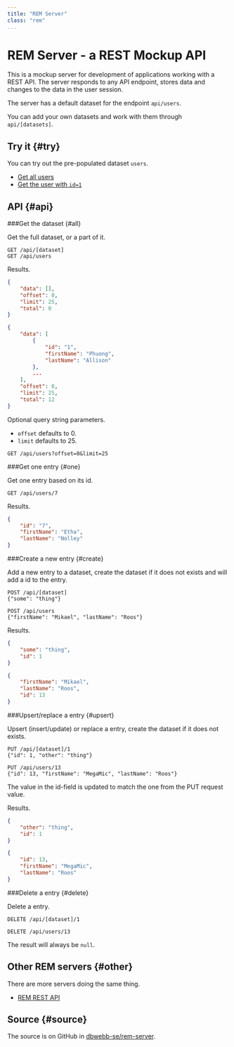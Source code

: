 ```yaml
---
title: "REM Server"
class: "rem"
...
```

REM Server - a REST Mockup API
===========================================

This is a mockup server for development of applications working with a REST API. The server responds to any API endpoint, stores data and changes to the data in the user session.

The server has a default dataset for the endpoint `api/users`.

You can add your own datasets and work with them through `api/[datasets]`.



Try it {#try}
-------------------------------------------

You can try out the pre-populated dataset `users`.

* [Get all users](api/users)
* [Get the user with `id=1`](api/users/1)



API {#api}
-------------------------------------------

###Get the dataset {#all}

Get the full dataset, or a part of it.

```text
GET /api/[dataset]
GET /api/users
```

Results.

```json
{
    "data": [],
    "offset": 0,
    "limit": 25,
    "total": 0
}

{
    "data": [
        {
            "id": "1",
            "firstName": "Phuong",
            "lastName": "Allison"
        },
        ...
    ],
    "offset": 0,
    "limit": 25,
    "total": 12
}
```

Optional query string parameters.

* `offset` defaults to 0.
* `limit` defaults to 25.

```text
GET /api/users?offset=0&limit=25
```



###Get one entry {#one}

Get one entry based on its id.

```text
GET /api/users/7
```

Results.

```json
{
    "id": "7",
    "firstName": "Etha",
    "lastName": "Nolley"
}
```



###Create a new entry {#create}

Add a new entry to a dataset, create the dataset if it does not exists and will add a id to the entry.

```text
POST /api/[dataset]
{"some": "thing"}

POST /api/users
{"firstName": "Mikael", "lastName": "Roos"}
```

Results.

```json
{
    "some": "thing",
    "id": 1
}

{
    "firstName": "Mikael",
    "lastName": "Roos",
    "id": 13
}
```



###Upsert/replace a entry {#upsert}

Upsert (insert/update) or replace a entry, create the dataset if it does not exists.

```text
PUT /api/[dataset]/1
{"id": 1, "other": "thing"}

PUT /api/users/13
{"id": 13, "firstName": "MegaMic", "lastName": "Roos"}
```

The value in the id-field is updated to match the one from the PUT request value.

Results.

```json
{
    "other": "thing",
    "id": 1
}

{
    "id": 13,
    "firstName": "MegaMic",
    "lastName": "Roos"
}
```



###Delete a entry {#delete}

Delete a entry.

```text
DELETE /api/[dataset]/1

DELETE /api/users/13
```

The result will always be `null`.



Other REM servers {#other}
-------------------------------------------

There are more servers doing the same thing.

* [REM REST API](http://rem-rest-api.herokuapp.com/)



Source {#source}
-------------------------------------------

The source is on GitHub in [dbwebb-se/rem-server](https://github.com/dbwebb-se/rem-server).
